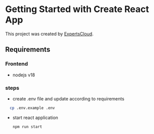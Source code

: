# Getting Started with Create React App

This project was created by [ExpertsCloud](https://theexpertscloud.com/).

## Requirements

### Frontend

- nodejs v18

### steps

- create .env file and update according to requirements

```bash
  cp .env.example .env
```

- start react application
  ```
  npm run start
  ```
